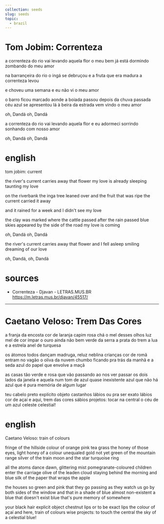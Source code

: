 ```yaml
---
collection: seeds
slug: seeds
topic:
  - brazil
---
```


# Tom Jobim: Correnteza

a correnteza do rio
vai levando aquela flor
o meu bem já está dormindo
zombando do meu amor

na barrançeira do rio
o ingá se debruçou
e a fruta que era madura
a correnteza levou

e choveu uma semana
e eu não vi o meu amor

o barro ficou marcado
aonde a boiada passou
depois da chuva passada
céu azul se apresentou
lá à beira da estrada
vem vindo o meu amor

oh, Dandá
oh, Dandá

a correnteza do rio
vai levando aquela flor
e eu adormeci sorrindo
sonhando com nosso amor

oh, Dandá
oh, Dandá


# english
tom jobim: current

the river's current
carries away that flower
my love is already sleeping
taunting my love

on the riverbank
the inga tree leaned over
and the fruit that was ripe
the current carried it away

and it rained for a week 
and I didn't see my love

the clay was marked
where the cattle passed
after the rain passed
blue skies appeared
by the side of the road
my love is coming

oh, Dandá
oh, Dandá

the river's current
carries away that flower
and I fell asleep smiling
dreaming of our love

oh, Dandá, 
oh, Dandá

# sources
- Correnteza - Djavan - LETRAS.MUS.BR https://m.letras.mus.br/djavan/45517/

---

# Caetano Veloso: Trem Das Cores

a franja da encosta cor de laranja
capim rosa chá
o mel desses olhos luz
mel de cor ímpar
o ouro ainda não bem verde da serra
a prata do trem
a lua e a estrela
anel de turquesa

os átomos todos dançam
madruga, reluz neblina
crianças cor de romã entram no vagão
o oliva da nuvem chumbo ficando
pra trás da manhã
e a seda azul do papel que envolve a maçã

as casas tão verde e rosa que vão
passando ao nos ver passar
os dois lados da janela
e aquela num tom de azul quase inexistente
azul que não há
azul que é pura memória de algum lugar

teu cabelo preto
explícito objeto
castanhos lábios
ou pra ser exato
lábios cor de açaí
e aqui, trem das cores
sábios projetos: tocar na central
o céu de um azul
celeste celestial!

# english
Caetano Veloso: train of colours

fringe of the hillside colour of orange
pink tea grass
the honey of those eyes, light
honey of a colour unequaled
gold not yet green of the mountain range
silver of the train
moon and the star
turquoise ring

all the atoms dance
dawn, glittering mist
pomegranate-coloured children enter the carriage
olive of the leaden cloud staying
behind the morning
and blue silk of the paper that wraps the apple

the houses so green and pink that they go
passing as they watch us go by
both sides of the window
and that in a shade of blue almost non-existent
a blue that doesn't exist
blue that's pure memory of somewhere

your black hair
explicit object
chestnut lips
or to be exact
lips the colour of açaí
and here, train of colours
wise projects: to touch the central
the sky of a celestial blue!

